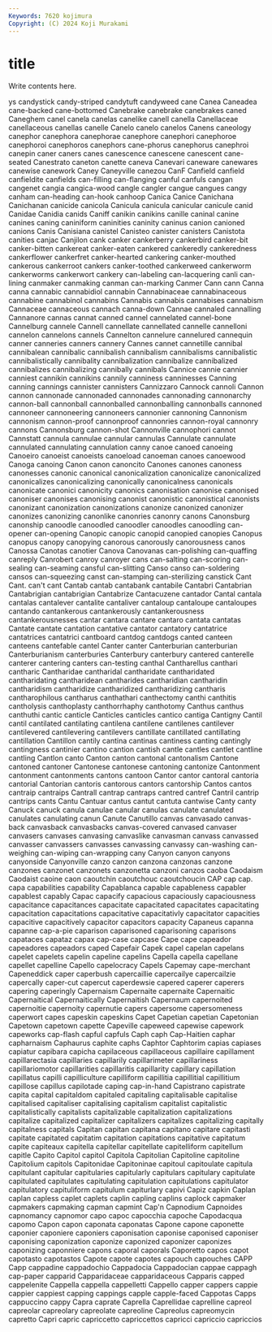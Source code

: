 ```yaml
---
Keywords: 7620 kojimura
Copyright: (C) 2024 Koji Murakami
---
```


# title

Write contents here.



ys candystick candy-striped candytuft
candyweed cane Canea Caneadea cane-backed cane-bottomed Canebrake canebrake canebrakes caned
Caneghem canel canela canelas canelike canell canella Canellaceae canellaceous canellas
canelle Canelo canelo canelos Canens caneology canephor canephora canephorae canephore
canephori canephoroe canephoroi canephoros canephors cane-phorus canephorus canephroi canepin caner
caners canes canescence canescene canescent cane-seated Canestrato caneton canette caneva
Canevari caneware canewares canewise canework Caney Caneyville canezou CanF Canfield
canfield canfieldite canfields can-filling can-flanging canful canfuls cangan cangenet cangia
cangica-wood cangle cangler cangue cangues cangy canham can-heading can-hook canhoop
Canica Canice Canichana Canichanan canicide canicola Canicula canicula canicular canicule
canid Canidae Canidia canids Caniff canikin canikins canille caninal canine
canines caning caniniform caninities caninity caninus canion canioned canions Canis
Canisiana canistel Canisteo canister canisters Canistota canities canjac Canjilon cank
canker cankerberry cankerbird canker-bit canker-bitten cankereat canker-eaten cankered cankeredly cankeredness
cankerflower cankerfret canker-hearted cankering canker-mouthed cankerous cankerroot cankers canker-toothed cankerweed
cankerworm cankerworms cankerwort cankery can-labeling can-lacquering canli can-lining canmaker canmaking
canman can-marking Canmer Cann cann Canna canna cannabic cannabidiol cannabin
Cannabinaceae cannabinaceous cannabine cannabinol cannabins Cannabis cannabis cannabises cannabism Cannaceae
cannaceous cannach canna-down Cannae cannaled cannalling Cannanore cannas cannat canned
cannel cannelated cannel-bone Cannelburg cannele Cannell cannellate cannellated cannelle cannelloni
cannelon cannelons cannels Cannelton cannelure cannelured cannequin canner canneries canners
cannery Cannes cannet cannetille cannibal cannibalean cannibalic cannibalish cannibalism cannibalisms
cannibalistic cannibalistically cannibality cannibalization cannibalize cannibalized cannibalizes cannibalizing cannibally cannibals
Cannice cannie cannier canniest cannikin cannikins cannily canniness canninesses Canning
canning cannings cannister cannisters Cannizzaro Cannock cannoli Cannon cannon cannonade
cannonaded cannonades cannonading cannonarchy cannon-ball cannonball cannonballed cannonballing cannonballs cannoned
cannoneer cannoneering cannoneers cannonier cannoning Cannonism cannonism cannon-proof cannonproof cannonries
cannon-royal cannonry cannons Cannonsburg cannon-shot Cannonville cannophori cannot Cannstatt cannula
cannulae cannular cannulas Cannulate cannulate cannulated cannulating cannulation canny canoe
canoed canoeing Canoeiro canoeist canoeists canoeload canoeman canoes canoewood Canoga
canoing Canon canon canoncito Canones canones canoness canonesses canonic canonical
canonicalization canonicalize canonicalized canonicalizes canonicalizing canonically canonicalness canonicals canonicate canonici
canonicity canonics canonisation canonise canonised canoniser canonises canonising canonist canonistic
canonistical canonists canonizant canonization canonizations canonize canonized canonizer canonizes canonizing
canonlike canonries canonry canons Canonsburg canonship canoodle canoodled canoodler canoodles
canoodling can-opener can-opening Canopic canopic canopid canopied canopies Canopus canopus
canopy canopying canorous canorously canorousness canos Canossa Canotas canotier Canova
Canovanas can-polishing can-quaffing canreply Canrobert canroy canroyer cans can-salting can-scoring
can-sealing can-seaming cansful can-slitting Canso canso can-soldering cansos can-squeezing canst
can-stamping can-sterilizing canstick Cant Cant. can't cant Cantab cantab cantabank
cantabile Cantabri Cantabrian Cantabrigian cantabrigian Cantabrize Cantacuzene cantador Cantal cantala
cantalas cantalever cantalite cantaliver cantaloup cantaloupe cantaloupes cantando cantankerous cantankerously
cantankerousness cantankerousnesses cantar cantara cantare cantaro cantata cantatas Cantate cantate
cantation cantative cantator cantatory cantatrice cantatrices cantatrici cantboard cantdog cantdogs
canted canteen canteens cantefable cantel Canter canter Canterburian canterburian Canterburianism
canterburies Canterbury canterbury cantered canterelle canterer cantering canters can-testing canthal
Cantharellus canthari cantharic Cantharidae cantharidal cantharidate cantharidated cantharidating cantharidean cantharides
cantharidian cantharidin cantharidism cantharidize cantharidized cantharidizing cantharis cantharophilous cantharus canthathari
canthectomy canthi canthitis cantholysis canthoplasty canthorrhaphy canthotomy Canthus canthus canthuthi
cantic canticle Canticles canticles cantico cantiga Cantigny Cantil cantil cantilated
cantilating cantilena cantilene cantilenes cantilever cantilevered cantilevering cantilevers cantillate cantillated
cantillating cantillation Cantillon cantily cantina cantinas cantiness canting cantingly cantingness
cantinier cantino cantion cantish cantle cantles cantlet cantline cantling Cantlon
canto Canton canton cantonal cantonalism Cantone cantoned cantoner Cantonese cantonese
cantoning cantonize Cantonment cantonment cantonments cantons cantoon Cantor cantor cantoral
cantoria cantorial Cantorian cantoris cantorous cantors cantorship Cantos cantos cantraip
cantraips Cantrall cantrap cantraps cantred cantref Cantril cantrip cantrips cants
Cantu Cantuar cantus cantut cantuta cantwise Canty canty Canuck canuck
canula canulae canular canulas canulate canulated canulates canulating canun Canute
Canutillo canvas canvasado canvas-back canvasback canvasbacks canvas-covered canvased canvaser canvasers
canvases canvasing canvaslike canvasman canvass canvassed canvasser canvassers canvasses canvassing
canvassy can-washing can-weighing can-wiping can-wrapping cany Canyon canyon canyons canyonside
Canyonville canzo canzon canzona canzonas canzone canzones canzonet canzonets canzonetta
canzoni canzos caoba Caodaism Caodaist caoine caon caoutchin caoutchouc caoutchoucin
CAP cap cap. capa capabilities capability Capablanca capable capableness capabler
capablest capably Capac capacify capacious capaciously capaciousness capacitance capacitances capacitate
capacitated capacitates capacitating capacitation capacitations capacitative capacitativly capacitator capacities capacitive
capacitively capacitor capacitors capacity Capaneus capanna capanne cap-a-pie caparison caparisoned
caparisoning caparisons capataces capataz capax cap-case capcase Cape cape capeador
capeadores capeadors caped Capefair Capek capel capelan capelans capelet capelets
capelin capeline capelins Capella capella capellane capellet capelline Capello capelocracy
Capels Capemay cape-merchant Capeneddick caper caperbush capercaillie capercailye capercailzie capercally
caper-cut capercut caperdewsie capered caperer caperers capering caperingly Capernaism Capernaite
capernaite Capernaitic Capernaitical Capernaitically Capernaitish Capernaum capernoited capernoitie capernoity capernutie
capers capersome capersomeness caperwort capes capeskin capeskins Capet Capetian capetian
Capetonian Capetown capetown capette Capeville capeweed capewise capework capeworks cap-flash
capful capfuls Caph caph Cap-Haitien caphar capharnaism Caphaurus caphite caphs
Caphtor Caphtorim capias capiases capiatur capibara capicha capilaceous capillaceous capillaire
capillament capillarectasia capillaries capillarily capillarimeter capillariness capillariomotor capillarities capillaritis capillarity
capillary capillation capillatus capilli capilliculture capilliform capillitia capillitial capillitium capillose
capillus capilotade caping cap-in-hand Capistrano capistrate capita capital capitaldom capitaled
capitaling capitalisable capitalise capitalised capitaliser capitalising capitalism capitalist capitalistic capitalistically
capitalists capitalizable capitalization capitalizations capitalize capitalized capitalizer capitalizers capitalizes capitalizing
capitally capitalness capitals Capitan capitan capitana capitano capitare capitasti capitate
capitated capitatim capitation capitations capitative capitatum capite capiteaux capitella capitellar
capitellate capitelliform capitellum capitle Capito Capitol capitol Capitola Capitolian Capitoline
capitoline Capitolium capitols Capitonidae Capitoninae capitoul capitoulate capitula capitulant capitular
capitularies capitularly capitulars capitulary capitulate capitulated capitulates capitulating capitulation capitulations
capitulator capitulatory capituliform capitulum capiturlary capivi Capiz capkin Caplan caplan
capless caplet caplets caplin capling caplins caplock capmaker capmakers capmaking
capman capmint Cap'n Capnodium Capnoides capnomancy capnomor capo capoc capocchia
capoche Capodacqua capomo Capon capon caponata caponatas Capone capone caponette
caponier caponiere caponiers caponisation caponise caponised caponiser caponising caponization caponize
caponized caponizer caponizes caponizing caponniere capons caporal caporals Caporetto capos
capot capotasto capotastos Capote capote capotes capouch capouches CAPP Capp
cappadine cappadochio Cappadocia Cappadocian cappae cappagh cap-paper capparid Capparidaceae capparidaceous
Capparis capped cappelenite Cappella cappella cappelletti Cappello capper cappers cappie
cappier cappiest capping cappings capple capple-faced Cappotas Capps cappuccino cappy
Capra caprate Caprella Caprellidae caprelline capreol capreolar capreolary capreolate capreoline
Capreolus capreomycin capretto Capri capric capriccetto capriccettos capricci capriccio capriccios
